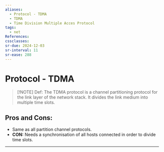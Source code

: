```yaml
---
aliases:
  - Protocol - TDMA
  - TDMA
  - Time Division Multiple Acces Protocol
tags:
  - net
References: 
cssclasses: 
sr-due: 2024-12-03
sr-interval: 11
sr-ease: 288
---
```

# Protocol - TDMA

> [!NOTE] Def: 
>  The TDMA protocol is a channel partitioning protocol for the link layer of the network stack. It divides the link medium into multiple time slots. 
## Pros and Cons:
+ Same as all partition channel protocols.
+ **CON:** Needs a synchronisation of all hosts connected in order to divide time slots.
***